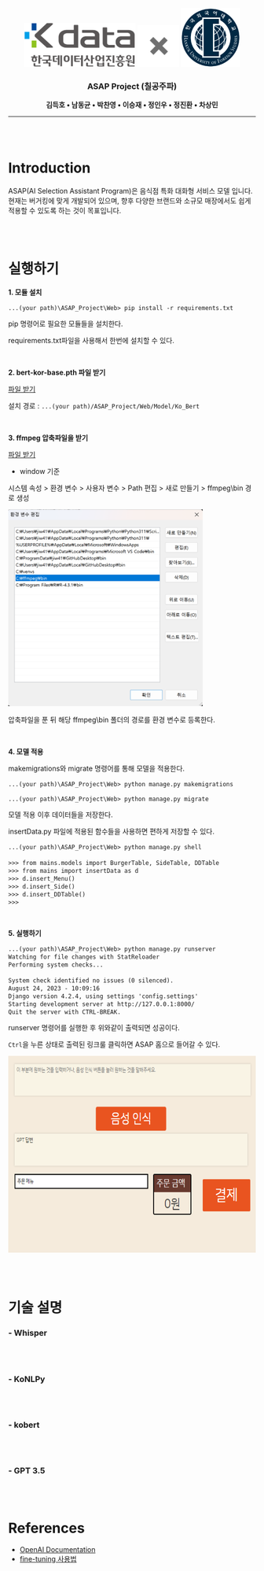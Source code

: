 <div align="center">
    <img src="./readme_img/Kdata_logo.png" height=90>
    <img src="./readme_img/X_gray.png" height=85>
    <img src="./readme_img/HUFS_logo.png" height=120>
</div>

<div align="center">

### ASAP Project (칠공주파)


**김득호 • 남동균 • 박찬영 • 이승재 • 정인우 • 정진환 • 차상민**

</div>

---

</br></br>

# Introduction
ASAP(AI Selection Assistant Program)은 음식점 특화 대화형 서비스 모델 입니다. 현재는 버거킹에 맞게 개발되어 있으며, 향후 다양한 브랜드와 소규모 매장에서도 쉽게 적용할 수 있도록 하는 것이 목표입니다.

</br></br>

# 실행하기

**1. 모듈 설치**

~~~
...(your path)\ASAP_Project\Web> pip install -r requirements.txt
~~~
pip 명령어로 필요한 모듈들을 설치한다.

requirements.txt파일을 사용해서 한번에 설치할 수 있다.

</br>

**2. bert-kor-base.pth 파일 받기**

[파일 받기](https://drive.google.com/file/d/1M-GYoTIh20dRwwSBajsdHrWA_IspFXT4/view?usp=sharing)

설치 경로 : `...(your path)/ASAP_Project/Web/Model/Ko_Bert`



</br>

**3. ffmpeg 압축파일을 받기**

[파일 받기](https://drive.google.com/file/d/1mFAcsd0tf1K3IMPpI-E1fX29cHy71672/view?usp=sharing)

* window 기준

시스템 속성 > 환경 변수 > 사용자 변수 > Path 편집 > 새로 만들기 > ffmpeg\bin 경로 생성

<img src="./readme_img/환경변수.png" height=400>

압축파일을 푼 뒤 해당 ffmpeg\bin 폴더의 경로를 환경 변수로 등록한다.

</br>

**4. 모델 적용**

makemigrations와 migrate 명령어를 통해 모델을 적용한다.

~~~
...(your path)\ASAP_Project\Web> python manage.py makemigrations
~~~

~~~
...(your path)\ASAP_Project\Web> python manage.py migrate
~~~

모델 적용 이후 데이터들을 저장한다.

insertData.py 파일에 적용된 함수들을 사용하면 편하게 저장할 수 있다.

~~~
...(your path)\ASAP_Project\Web> python manage.py shell

>>> from mains.models import BurgerTable, SideTable, DDTable
>>> from mains import insertData as d
>>> d.insert_Menu()
>>> d.insert_Side()
>>> d.insert_DDTable()
>>> 
~~~

</br>

**5. 실행하기**

~~~
...(your path)\ASAP_Project\Web> python manage.py runserver
Watching for file changes with StatReloader
Performing system checks...

System check identified no issues (0 silenced).
August 24, 2023 - 10:09:16
Django version 4.2.4, using settings 'config.settings'
Starting development server at http://127.0.0.1:8000/
Quit the server with CTRL-BREAK.
~~~

runserver 명령어를 실행한 후 위와같이 출력되면 성공이다.

`Ctrl`을 누른 상태로 출력된 링크룰 클릭하면 ASAP 홈으로 들어갈 수 있다.

<img src="./readme_img/ASAP_home.png" height=400>

</br></br>

# 기술 설명
### - Whisper


</br></br>

### - KoNLPy


</br></br>

### - kobert

 
</br></br>

### - GPT 3.5


</br></br>

# References
- [OpenAI Documentation](https://platform.openai.com/docs)
- [fine-tuning 사용법](https://domdom.tistory.com/604)